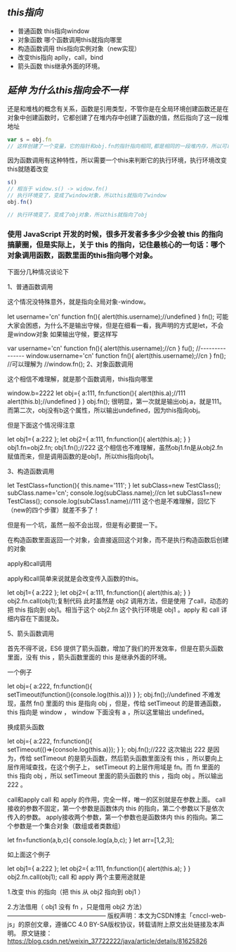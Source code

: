 ## *this指向*

+ 普通函数   this指向window
+ 对象函数   哪个函数调用this就指向哪里
+ 构造函数调用   this指向实例对象（new实现）
+ 改变this指向     aplly，call，bind
+ 箭头函数            this继承外面的环境。

## *延伸 为什么this指向会不一样*

还是和堆栈的概念有关系，函数是引用类型，不管你是在全局环境创建函数还是在对象中创建函数时，它都创建了在堆内存中创建了函数的值，然后指向了这一段堆地址

```js
var s = obj.fn
// 这样创建了一个变量，它的指针和obj.fn的指针指向相同,都是相同的一段堆内存，所以可以s()
```

因为函数调用有这种特性，所以需要一个this来判断它的执行环境，执行环境改变this就随着改变

```js
s()
// 相当于 widow.s() -> widow.fn()
// 执行环境变了，变成了window对象，所以this就指向了window
obj.fn()

// 执行环境变了，变成了obj对象，所以this就指向了obj
```

### 使用 JavaScript 开发的时候，很多开发者多多少少会被 this 的指向搞蒙圈，但是实际上，关于 this 的指向，记住最核心的一句话：哪个对象调用函数，函数里面的this指向哪个对象。

下面分几种情况谈论下

1、普通函数调用

这个情况没特殊意外，就是指向全局对象-window。

let username='cn'
function fn(){
    alert(this.username);//undefined
}
fn();
可能大家会困惑，为什么不是输出守候，但是在细看一看，我声明的方式是let，不会是window对象
如果输出守候，要这样写

var username='cn'
function fn(){
    alert(this.username);//cn
}
fu();
//---------------
window.username='cn'
function fn(){
    alert(this.username);//cn
}
fn();
//可以理解为
//window.fn();
2、对象函数调用

这个相信不难理解，就是那个函数调用，this指向哪里

window.b=2222
let obj={
    a:111,
    fn:function(){
        alert(this.a);//111
        alert(this.b);//undefined
    }
}
obj.fn();
很明显，第一次就是输出obj.a，就是111。而第二次，obj没有b这个属性，所以输出undefined，因为this指向obj。

但是下面这个情况得注意

let obj1={
    a:222
};
let obj2={
    a:111,
    fn:function(){
        alert(this.a);
    }
}
obj1.fn=obj2.fn;
obj1.fn();//222
这个相信也不难理解，虽然obj1.fn是从obj2.fn赋值而来，但是调用函数的是obj1，所以this指向obj1。

3、构造函数调用

let TestClass=function(){
    this.name='111';
}
let subClass=new TestClass();
subClass.name='cn';
console.log(subClass.name);//cn
let subClass1=new TestClass();
console.log(subClass1.name)//111
这个也是不难理解，回忆下（new的四个步骤）就差不多了！

但是有一个坑，虽然一般不会出现，但是有必要提一下。

在构造函数里面返回一个对象，会直接返回这个对象，而不是执行构造函数后创建的对象



apply和call调用

apply和call简单来说就是会改变传入函数的this。

let obj1={
    a:222
};
let obj2={
    a:111,
    fn:function(){
        alert(this.a);
    }
}
obj2.fn.call(obj1);复制代码
此时虽然是 obj2 调用方法，但是使用 了call，动态的把 this 指向到 obj1。相当于这个 obj2.fn 这个执行环境是 obj1 。apply 和 call 详细内容在下面提及。

5、箭头函数调用

首先不得不说，ES6 提供了箭头函数，增加了我们的开发效率，但是在箭头函数里面，没有 this ，箭头函数里面的 this 是继承外面的环境。

一个例子

let obj={
    a:222,
    fn:function(){    
        setTimeout(function(){console.log(this.a)})
    }
};
obj.fn();//undefined
不难发现，虽然 fn() 里面的 this 是指向 obj ，但是，传给 setTimeout 的是普通函数， this 指向是 window ， window 下面没有 a ，所以这里输出 undefined。

换成箭头函数

let obj={
    a:222,
    fn:function(){    
        setTimeout(()=>{console.log(this.a)});
    }
};
obj.fn();//222
这次输出 222 是因为，传给 setTimeout 的是箭头函数，然后箭头函数里面没有 this ，所以要向上层作用域查找，在这个例子上， setTimeout 的上层作用域是 fn。而 fn 里面的 this 指向 obj ，所以 setTimeout 里面的箭头函数的 this ，指向 obj 。所以输出 222 。

call和apply
call 和 apply 的作用，完全一样，唯一的区别就是在参数上面。
call 接收的参数不固定，第一个参数是函数体内 this 的指向，第二个参数以下是依次传入的参数。
apply接收两个参数，第一个参数也是函数体内 this 的指向。第二个参数是一个集合对象（数组或者类数组）

let fn=function(a,b,c){
console.log(a,b,c);
}
let arr=[1,2,3];


如上面这个例子

let obj1={
    a:222
};
let obj2={
    a:111,
    fn:function(){
        alert(this.a);
    }
}
obj2.fn.call(obj1);
call 和 apply 两个主要用途就是

1.改变 this 的指向（把 this 从 obj2 指向到 obj1 ）

2.方法借用（ obj1 没有 fn ，只是借用 obj2 方法）
————————————————
版权声明：本文为CSDN博主「cnccl-web-js」的原创文章，遵循CC 4.0 BY-SA版权协议，转载请附上原文出处链接及本声明。
原文链接：https://blog.csdn.net/weixin_37722222/java/article/details/81625826

